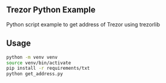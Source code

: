 ## Trezor Python Example 
Python script example to get address of Trezor using trezorlib

## Usage 
```bash
python -m venv venv 
source venv/bin/activate
pip install -r requirements/txt
python get_address.py
```